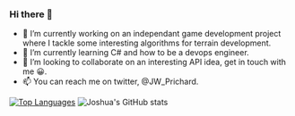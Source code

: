 ### Hi there 👋

- 🔭 I’m currently working on an independant game development project where I tackle some interesting algorithms for terrain development.
- 🌱 I’m currently learning C# and how to be a devops engineer.
- 👯 I’m looking to collaborate on an interesting API idea, get in touch with me 😀.
- 📫 You can reach me on twitter, @JW_Prichard.
<!--
**jwprichard/jwprichard** is a ✨ _special_ ✨ repository because its `README.md` (this file) appears on your GitHub profile.

Here are some ideas to get you started:

- 🔭 I’m currently working on ...
- 🌱 I’m currently learning ...
- 👯 I’m looking to collaborate on ...
- 🤔 I’m looking for help with ...
- 💬 Ask me about ...
- 📫 How to reach me: ...
- 😄 Pronouns: ...
- ⚡ Fun fact: ...
-->
[![Top Languages](https://github-readme-stats.vercel.app/api/top-langs/?username=jwprichard)](https://github.com/anuraghazra/github-readme-stats)
![Joshua's GitHub stats](https://github-readme-stats.vercel.app/api?username=jwprichard&show_icons=true&theme=gradient)
